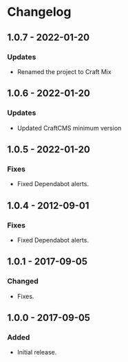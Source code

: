 # Changelog

## 1.0.7 - 2022-01-20

### Updates
- Renamed the project to Craft Mix

## 1.0.6 - 2022-01-20

### Updates
- Updated CraftCMS minimum version

## 1.0.5 - 2022-01-20

### Fixes
- Fixed Dependabot alerts.

## 1.0.4 - 2012-09-01

### Fixes
- Fixed Dependabot alerts.

## 1.0.1 - 2017-09-05

### Changed
- Fixes.

## 1.0.0 - 2017-09-05
### Added
- Initial release.
